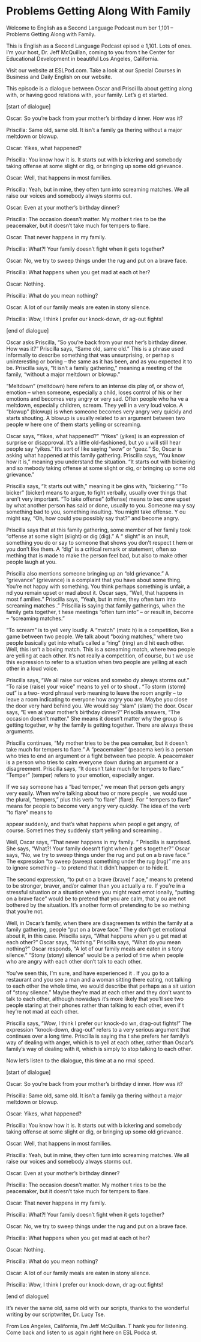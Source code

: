 # Problems Getting Along With Family

Welcome to English as a Second Language Podcast num ber 1,101 – Problems Getting Along with Family.  

This is English as a Second Language Podcast episod e 1,101. Lots of ones. I’m your host, Dr. Jeff McQuillan, coming to you from t he Center for Educational Development in beautiful Los Angeles, California.  

Visit our website at ESLPod.com. Take a look at our  Special Courses in Business and Daily English on our website.  

This episode is a dialogue between Oscar and Prisci lla about getting along with, or having good relations with, your family. Let’s g et started.  

[start of dialogue] 

Oscar: So you’re back from your mother’s birthday d inner. How was it? 

Priscilla: Same old, same old. It isn’t a family ga thering without a major meltdown or blowup. 

Oscar: Yikes, what happened? 

Priscilla: You know how it is. It starts out with b ickering and somebody taking offense at some slight or dig, or bringing up some old grievance.  

Oscar: Well, that happens in most families. 

Priscilla: Yeah, but in mine, they often turn into screaming matches. We all raise our voices and somebody always storms out. 

Oscar: Even at your mother’s birthday dinner? 

Priscilla: The occasion doesn’t matter. My mother t ries to be the peacemaker, but it doesn’t take much for tempers to flare. 

Oscar: That never happens in my family. 

Priscilla: What?! Your family doesn’t fight when it  gets together? 

Oscar: No, we try to sweep things under the rug and  put on a brave face.   

 Priscilla: What happens when you get mad at each ot her? 

Oscar: Nothing. 

Priscilla: What do you mean nothing? 

Oscar: A lot of our family meals are eaten in stony  silence.  

Priscilla: Wow, I think I prefer our knock-down, dr ag-out fights! 

[end of dialogue] 

Oscar asks Priscilla, “So you’re back from your mot her’s birthday dinner. How was it?” Priscilla says, “Same old, same old.” This  is a phrase used informally to describe something that was unsurprising, or perhap s uninteresting or boring – the same as it has been, and as you expected it to be. Priscilla says, “It isn’t a family gathering,” meaning a meeting of the family,  “without a major meltdown or blowup.”  

“Meltdown” (meltdown) here refers to an intense dis play of, or show of, emotion – when someone, especially a child, loses control of his or her emotions and becomes very angry or very sad. Often people who ha ve a meltdown, especially children, scream. They yell in a very loud voice. A  “blowup” (blowup) is when someone becomes very angry very quickly and starts shouting. A blowup is usually related to an argument between two people w here one of them starts yelling or screaming.  

Oscar says, “Yikes, what happened?” “Yikes” (yikes)  is an expression of surprise or disapproval. It’s a little old-fashioned, but yo u will still hear people say “yikes.” It’s sort of like saying “wow” or “geez.” So, Oscar  is asking what happened at this family gathering. Priscilla says, “You know how it is,” meaning you understand the situation. “It starts out with bickering and so mebody taking offense at some slight or dig, or bringing up some old grievance.”  

Priscilla says, “It starts out with,” meaning it be gins with, “bickering.” “To bicker” (bicker) means to argue, to fight verbally, usually  over things that aren’t very important. “To take offense” (offense) means to bec ome upset by what another person has said or done, usually to you. Someone ma y say something bad to you, something insulting. You might take offense. Y ou might say, “Oh, how could you possibly say that?” and become angry.  

Priscilla says that at this family gathering, some member of her family took “offense at some slight (slight) or dig (dig).” A “ slight” is an insult, something you do or say to someone that shows you don’t respect t hem or you don’t like them. A “dig” is a critical remark or statement, often so mething that is made to make the person feel bad, but also to make other people laugh at you.  

Priscilla also mentions someone bringing up an “old  grievance.” A “grievance” (grievance) is a complaint that you have about some thing. You’re not happy with something. You think perhaps something is unfair, a nd you remain upset or mad about it. Oscar says, “Well, that happens in most f amilies.” Priscilla says, “Yeah, but in mine, they often turn into screaming matches .” Priscilla is saying that family gatherings, when the family gets together, t hese meetings “often turn into” – or result in, become – “screaming matches.”  

“To scream” is to yell very loudly. A “match” (matc h) is a competition, like a game between two people. We talk about “boxing matches,”  where two people basically get into what’s called a “ring” (ring) an d hit each other. Well, this isn’t a boxing match. This is a screaming match, where two people are yelling at each other. It’s not really a competition, of course, bu t we use this expression to refer to a situation when two people are yelling at each other in a loud voice.  

Priscilla says, “We all raise our voices and somebo dy always storms out.” “To raise (raise) your voice” means to yell or to shout . “To storm (storm) out” is a two- word phrasal verb meaning to leave the room angrily  – to leave a room indicating to everyone how angry you are. Maybe you close the door very hard behind you. We would say “slam” (slam) the door. Oscar says, “E ven at your mother’s birthday dinner?” Priscilla answers, “The occasion doesn’t matter.” She means it doesn’t matter why the group is getting together, w hy the family is getting together. There are always these arguments.  

Priscilla continues, “My mother tries to be the pea cemaker, but it doesn’t take much for tempers to flare.” A “peacemaker” (peacema ker) is a person who tries to end an argument or a fight between two people. A  peacemaker is a person who tries to calm everyone down during an argument or a disagreement. Priscilla says, “It doesn’t take much for tempers to flare.” “Temper” (temper) refers to your emotion, especially anger.  

If we say someone has a “bad temper,” we mean that person gets angry very easily. When we’re talking about two or more people , we would use the plural, “tempers,” plus this verb “to flare” (flare). For “ tempers to flare” means for people to become very angry very quickly. The idea of the verb “to flare” means to  

appear suddenly, and that’s what happens when peopl e get angry, of course. Sometimes they suddenly start yelling and screaming .  

Well, Oscar says, “That never happens in my family. ” Priscilla is surprised. She says, “What?! Your family doesn’t fight when it get s together?” Oscar says, “No, we try to sweep things under the rug and put on a b rave face.” The expression “to sweep (sweep) something under the rug (rug)” me ans to ignore something – to pretend that it didn’t happen or to hide it.  

The second expression, “to put on a brave (brave) f ace,” means to pretend to be stronger, braver, and/or calmer than you actually a re. If you’re in a stressful situation or a situation where you might react emot ionally, “putting on a brave face” would be to pretend that you are calm, that y ou are not bothered by the situation. It’s another form of pretending to be so mething that you’re not.  

Well, in Oscar’s family, when there are disagreemen ts within the family at a family gathering, people “put on a brave face.” The y don’t get emotional about it, in this case. Priscilla says, “What happens when yo u get mad at each other?” Oscar says, “Nothing.” Priscilla says, “What do you  mean nothing?” Oscar responds, “A lot of our family meals are eaten in s tony silence.” “Stony (stony) silence” would be a period of time when people who are angry with each other don’t talk to each other.  

You’ve seen this, I’m sure, and have experienced it . If you go to a restaurant and you see a man and a woman sitting there eating, not  talking to each other the whole time, we would describe that perhaps as a sit uation of “stony silence.” Maybe they’re mad at each other and they don’t want  to talk to each other, although nowadays it’s more likely that you’ll see two people staring at their phones rather than talking to each other, even if t hey’re not mad at each other.  

Priscilla says, “Wow, I think I prefer our knock-do wn, drag-out fights!” The expression “knock-down, drag-out” refers to a very serious argument that continues over a long time. Priscilla is saying tha t she prefers her family’s way of dealing with anger, which is to yell at each other,  rather than Oscar’s family’s way of dealing with it, which is simply to stop talking  to each other.  

Now let’s listen to the dialogue, this time at a no rmal speed.  

[start of dialogue] 

Oscar: So you’re back from your mother’s birthday d inner. How was it? 

Priscilla: Same old, same old. It isn’t a family ga thering without a major meltdown or blowup. 

Oscar: Yikes, what happened? 

Priscilla: You know how it is. It starts out with b ickering and somebody taking offense at some slight or dig, or bringing up some old grievance.  

Oscar: Well, that happens in most families. 

Priscilla: Yeah, but in mine, they often turn into screaming matches. We all raise our voices and somebody always storms out. 

Oscar: Even at your mother’s birthday dinner? 

Priscilla: The occasion doesn’t matter. My mother t ries to be the peacemaker, but it doesn’t take much for tempers to flare. 

Oscar: That never happens in my family. 

Priscilla: What?! Your family doesn’t fight when it  gets together? 

Oscar: No, we try to sweep things under the rug and  put on a brave face.  

Priscilla: What happens when you get mad at each ot her? 

Oscar: Nothing. 

Priscilla: What do you mean nothing? 

Oscar: A lot of our family meals are eaten in stony  silence.  

Priscilla: Wow, I think I prefer our knock-down, dr ag-out fights! 

[end of dialogue] 

It’s never the same old, same old with our scripts,  thanks to the wonderful writing by our scriptwriter, Dr. Lucy Tse. 

From Los Angeles, California, I’m Jeff McQuillan. T hank you for listening. Come back and listen to us again right here on ESL Podca st.  

